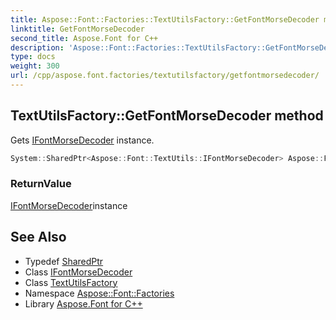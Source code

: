 ```yaml
---
title: Aspose::Font::Factories::TextUtilsFactory::GetFontMorseDecoder method
linktitle: GetFontMorseDecoder
second_title: Aspose.Font for C++
description: 'Aspose::Font::Factories::TextUtilsFactory::GetFontMorseDecoder method. Gets IFontMorseDecoder instance in C++.'
type: docs
weight: 300
url: /cpp/aspose.font.factories/textutilsfactory/getfontmorsedecoder/
---
```

## TextUtilsFactory::GetFontMorseDecoder method


Gets [IFontMorseDecoder](../) instance.

```cpp
System::SharedPtr<Aspose::Font::TextUtils::IFontMorseDecoder> Aspose::Font::Factories::TextUtilsFactory::GetFontMorseDecoder()
```


### ReturnValue

[IFontMorseDecoder](../)instance

## See Also

* Typedef [SharedPtr](../../../system/sharedptr/)
* Class [IFontMorseDecoder](../../../aspose.font.textutils/ifontmorsedecoder/)
* Class [TextUtilsFactory](../)
* Namespace [Aspose::Font::Factories](../../)
* Library [Aspose.Font for C++](../../../)
